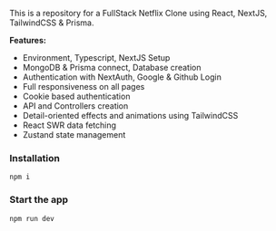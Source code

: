 This is a repository for a FullStack Netflix Clone using React, NextJS, TailwindCSS & Prisma.

__Features:__

* Environment, Typescript, NextJS Setup
* MongoDB & Prisma connect, Database creation
* Authentication with NextAuth, Google & Github Login
* Full responsiveness on all pages
* Cookie based authentication
* API and Controllers creation
* Detail-oriented effects and animations using TailwindCSS
* React SWR data fetching
* Zustand state management
  
### Installation
```shell
npm i
```
### Start the app
```shell
npm run dev
```

